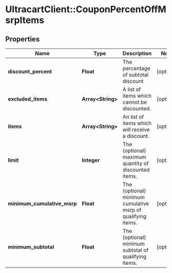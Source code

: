 # UltracartClient::CouponPercentOffMsrpItems

## Properties
Name | Type | Description | Notes
------------ | ------------- | ------------- | -------------
**discount_percent** | **Float** | The percentage of subtotal discount | [optional] 
**excluded_items** | **Array&lt;String&gt;** | A list of items which cannot be discounted. | [optional] 
**items** | **Array&lt;String&gt;** | An list of items which will receive a discount. | [optional] 
**limit** | **Integer** | The (optional) maximum quantity of discounted items. | [optional] 
**minimum_cumulative_msrp** | **Float** | The (optional) minimum cumulative msrp of qualifying items. | [optional] 
**minimum_subtotal** | **Float** | The (optional) minimum subtotal of qualifying items. | [optional] 


